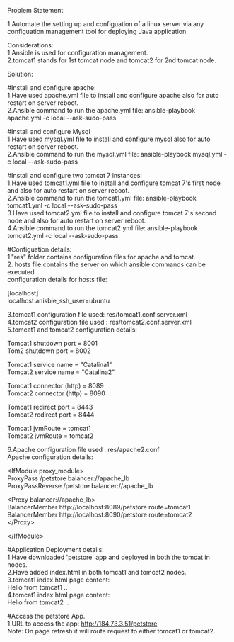 Problem Statement  
  
1.Automate the setting up and configuation of a linux server via any configuation management tool for deploying Java application.  
  
Considerations:   
1.Ansible is used for configuration management.  
2.tomcat1 stands for 1st tomcat node and tomcat2 for 2nd tomcat node.       
  
Solution:  
  
#Install and configure apache:  
1.Have used apache.yml file to install and configure apache also for auto restart on server reboot.  
2.Ansible command to run the apache.yml file: ansible-playbook apache.yml -c local --ask-sudo-pass  
  
#Install and configure Mysql  
1.Have used mysql.yml file to install and configure mysql also for auto restart on server reboot.  
2.Ansible command to run the mysql.yml file: ansible-playbook mysql.yml -c local --ask-sudo-pass  
  
#Install and configure two tomcat 7 instances:  
1.Have used tomcat1.yml file to install and configure tomcat 7's first node and  also for auto restart on server reboot.  
2.Ansible command to run the tomcat1.yml file: ansible-playbook tomcat1.yml -c local --ask-sudo-pass  
3.Have used tomcat2.yml file to install and configure tomcat 7's second node and  also for auto restart on server reboot.  
4.Ansible command to run the tomcat2.yml file: ansible-playbook tomcat2.yml -c local --ask-sudo-pass  
  
#Configuation details:  
1."res" folder contains configuration files for apache and tomcat.  
2. hosts file contains the server on which ansible commands can be executed.  
configuration details for hosts file:  
  
[localhost]  
localhost anisble_ssh_user=ubuntu  
  
3.tomcat1 configuration file used: res/tomcat1.conf.server.xml  
4.tomcat2 configuration file used : res/tomcat2.conf.server.xml  
5.tomcat1 and tomcat2 configuration details:   
  
Tomcat1 shutdown port = 8001  
Tom2 shutdown port = 8002  
  
Tomcat1 service name = "Catalina1"  
Tomcat2 service name = "Catalina2"  
  
Tomcat1 connector (http) = 8089  
Tomcat2 connector (http) = 8090  
  
Tomcat1 redirect port = 8443  
Tomcat2 redirect port = 8444  
  
Tomcat1 jvmRoute = tomcat1  
Tomcat2 jvmRoute = tomcat2  
  
6.Apache configuration file used : res/apache2.conf  
Apache configuration details:  
  
&lt;IfModule proxy_module&gt;  
ProxyPass /petstore balancer://apache_lb  
ProxyPassReverse /petstore balancer://apache_lb  
  
&lt;Proxy balancer://apache_lb&gt;  
BalancerMember http://localhost:8089/petstore route=tomcat1  
BalancerMember http://localhost:8090/petstore route=tomcat2  
&lt;/Proxy&gt;  
  
&lt;/IfModule&gt;  
  
#Application Deployment details:  
1.Have downloaded 'petstore' app and deployed in both the tomcat in nodes.  
2.Have added index.html in both tomcat1 and tomcat2 nodes.  
3.tomcat1 index.html page content:   
Hello from tomcat1 ..   
4.tomcat1 index.html page content:   
Hello from tomcat2 ..   
  
#Access the petstore App.  
1.URL to access the app: http://184.73.3.51/petstore  
Note: On page refresh it will route request to either tomcat1 or tomcat2.  
 
 
